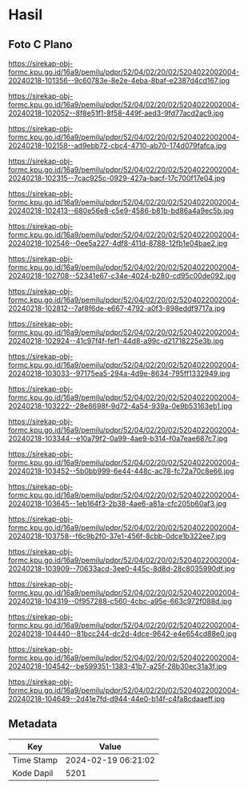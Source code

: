 # Hasil

## Foto C Plano

https://sirekap-obj-formc.kpu.go.id/16a9/pemilu/pdpr/52/04/02/20/02/5204022002004-20240218-101356--9c60783e-8e2e-4eba-8baf-e2387d4cd167.jpg

https://sirekap-obj-formc.kpu.go.id/16a9/pemilu/pdpr/52/04/02/20/02/5204022002004-20240218-102052--8f8e51f1-8f58-449f-aed3-9fd77acd2ac9.jpg

https://sirekap-obj-formc.kpu.go.id/16a9/pemilu/pdpr/52/04/02/20/02/5204022002004-20240218-102158--ad9ebb72-cbc4-4710-ab70-174d079fafca.jpg

https://sirekap-obj-formc.kpu.go.id/16a9/pemilu/pdpr/52/04/02/20/02/5204022002004-20240218-102315--7cac925c-0929-427a-bacf-17c700f17e04.jpg

https://sirekap-obj-formc.kpu.go.id/16a9/pemilu/pdpr/52/04/02/20/02/5204022002004-20240218-102413--680e56e8-c5e9-4586-b81b-bd86a4a9ec5b.jpg

https://sirekap-obj-formc.kpu.go.id/16a9/pemilu/pdpr/52/04/02/20/02/5204022002004-20240218-102546--0ee5a227-4df8-411d-8788-12fb1e04bae2.jpg

https://sirekap-obj-formc.kpu.go.id/16a9/pemilu/pdpr/52/04/02/20/02/5204022002004-20240218-102708--52341e67-c34e-4024-b280-cd95c00de092.jpg

https://sirekap-obj-formc.kpu.go.id/16a9/pemilu/pdpr/52/04/02/20/02/5204022002004-20240218-102812--7af8f6de-e667-4792-a0f3-898eddf9717a.jpg

https://sirekap-obj-formc.kpu.go.id/16a9/pemilu/pdpr/52/04/02/20/02/5204022002004-20240218-102924--41c97f4f-fef1-44d8-a99c-d21718225e3b.jpg

https://sirekap-obj-formc.kpu.go.id/16a9/pemilu/pdpr/52/04/02/20/02/5204022002004-20240218-103033--97175ea5-294a-4d9e-8634-795ff1332949.jpg

https://sirekap-obj-formc.kpu.go.id/16a9/pemilu/pdpr/52/04/02/20/02/5204022002004-20240218-103222--28e8698f-9d72-4a54-939a-0e9b53163eb1.jpg

https://sirekap-obj-formc.kpu.go.id/16a9/pemilu/pdpr/52/04/02/20/02/5204022002004-20240218-103344--e10a79f2-0a99-4ae9-b314-f0a7eae687c7.jpg

https://sirekap-obj-formc.kpu.go.id/16a9/pemilu/pdpr/52/04/02/20/02/5204022002004-20240218-103452--5b0bb999-6e44-448c-ac78-fc72a70c8e66.jpg

https://sirekap-obj-formc.kpu.go.id/16a9/pemilu/pdpr/52/04/02/20/02/5204022002004-20240218-103645--1eb164f3-2b38-4ae6-a81a-cfc205b60af3.jpg

https://sirekap-obj-formc.kpu.go.id/16a9/pemilu/pdpr/52/04/02/20/02/5204022002004-20240218-103758--f6c9b2f0-37e1-456f-8cbb-0dce1b322ee7.jpg

https://sirekap-obj-formc.kpu.go.id/16a9/pemilu/pdpr/52/04/02/20/02/5204022002004-20240218-103909--70633acd-3ee0-445c-8d8d-28c8035990df.jpg

https://sirekap-obj-formc.kpu.go.id/16a9/pemilu/pdpr/52/04/02/20/02/5204022002004-20240218-104319--0f957288-c560-4cbc-a95e-663c972f088d.jpg

https://sirekap-obj-formc.kpu.go.id/16a9/pemilu/pdpr/52/04/02/20/02/5204022002004-20240218-104440--81bcc244-dc2d-4dce-9642-e4e654cd88e0.jpg

https://sirekap-obj-formc.kpu.go.id/16a9/pemilu/pdpr/52/04/02/20/02/5204022002004-20240218-104542--be599351-1383-41b7-a25f-28b30ec31a3f.jpg

https://sirekap-obj-formc.kpu.go.id/16a9/pemilu/pdpr/52/04/02/20/02/5204022002004-20240218-104649--2d41e7fd-d944-44e0-b14f-c4fa8cdaaeff.jpg


## Metadata

| Key        | Value               |
| ---------- | ------------------- |
| Time Stamp | 2024-02-19 06:21:02 |
| Kode Dapil | 5201                |



